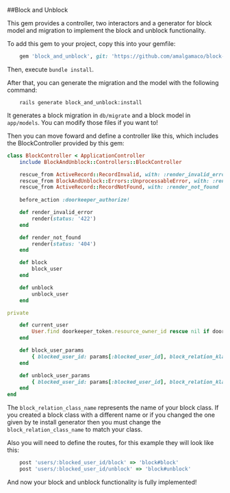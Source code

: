##Block and Unblock

This gem provides a controller, two interactors and a generator for block model and migration to implement the block and unblock functionality.

To add this gem to your project, copy this into your gemfile:

```ruby
	gem 'block_and_unblock', git: 'https://github.com/amalgamaco/block-and-unblock.git'
```

Then, execute `bundle install`.

After that, you can generate the migration and the model with the following command:

```shell
	rails generate block_and_unblock:install 
```
It generates a block migration in `db/migrate` and a block model in `app/models`. You can modify those files if you want to! 

Then you can move foward and define a controller like this, which includes the BlockController provided by this gem:
```ruby
class BlockController < ApplicationController
	include BlockAndUnblock::Controllers::BlockController

	rescue_from ActiveRecord::RecordInvalid, with: :render_invalid_error
	rescue_from BlockAndUnblock::Errors::UnprocessableError, with: :render_invalid_error
	rescue_from ActiveRecord::RecordNotFound, with: :render_not_found
	
	before_action :doorkeeper_authorize!

	def render_invalid_error
		render(status: '422')
	end

	def render_not_found
		render(status: '404')
	end

	def block
		block_user
	end

	def unblock
		unblock_user
	end

private

	def current_user
		User.find doorkeeper_token.resource_owner_id rescue nil if doorkeeper_token
	end

	def block_user_params
		{ blocked_user_id: params[:blocked_user_id], block_relation_klass_name: 'block' }
	end

	def unblock_user_params
		{ blocked_user_id: params[:blocked_user_id], block_relation_klass_name: 'block' }
	end
end
```
The `block_relation_class_name` represents the name of your block class. If you created a block class with a different name or if you changed the one given by te install generator then you must change the `block_relation_class_name` to match your class.

Also you will need to define the routes, for this example they will look like this:

```ruby
	post 'users/:blocked_user_id/block' => 'block#block'
	post 'users/:blocked_user_id/unblock' => 'block#unblock'
```

And now your block and unblock functionality is fully implemented! 
